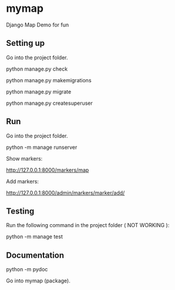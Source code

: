 # mymap
Django Map Demo for fun

## Setting up

Go into the project folder.

python manage.py check

python manage.py makemigrations

python manage.py migrate

python manage.py createsuperuser


## Run

Go into the project folder.

python -m manage runserver

Show markers:

http://127.0.0.1:8000/markers/map

Add markers:

http://127.0.0.1:8000/admin/markers/marker/add/

## Testing

Run the following command in the project folder ( NOT WORKING ):

python -m manage test

## Documentation

python -m pydoc

Go into mymap (package).


